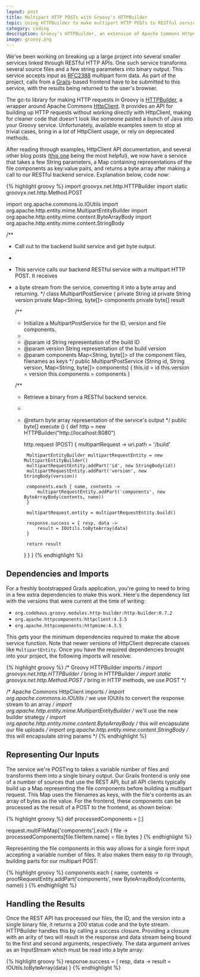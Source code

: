 ```yaml
---
layout: post
title: Multipart HTTP POSTs with Groovy's HTTPBuilder
topic: Using HTTPBuilder to make multipart HTTP POSTs to RESTful services
category: coding
description: Groovy's HTTPBuilder, an extension of Apache Commons HttpClient, allows multipart HTML POSTs, but documentation and useful/recent examples are lacking. Here's an example using non-deprecated methods to send multiple files and a few string params to a RESTful service and handle a returned binary.
image: groovy.png
---
```


We've been working on breaking up a large project into several smaller services linked through RESTful HTTP APIs. One such service transforms several source files and a few string parameters into binary output. This service accepts input as [RFC2388](https://www.ietf.org/rfc/rfc2388.txt) multipart form data. As part of the project, calls from a [Grails](http://www.grails.org)-based frontend have to be submitted to this service, with the results being returned to the user's browser.

The go-to library for making HTTP requests in Groovy is [HTTPBuilder](http://groovy.codehaus.org/HTTP+Builder), a wrapper around Apache Commons [HttpClient](https://hc.apache.org/httpcomponents-client-ga/). It provides an API for building up HTTP requests without working directly with HttpClient, making for cleaner code that doesn't look like someone pasted a bunch of Java into your Groovy service. Unfortunately, available examples seem to stop at trivial cases, bring in a *lot* of HttpClient usage, or rely on deprecated methods.

After reading through examples, HttpClient API documentation, and several other blog posts ([this one](http://dmitrijs.artjomenko.com/2013/06/multipart-file-upload-in-groovy.html) being the most helpful), we now have a service that takes a few String parameters, a Map containing representations of the file components as key:value pairs, and returns a byte array after making a call to our RESTful backend service. Explanation below, code now:

{% highlight groovy %}
import groovyx.net.http.HTTPBuilder
import static groovyx.net.http.Method.POST

import org.apache.commons.io.IOUtils
import org.apache.http.entity.mime.MultipartEntityBuilder
import org.apache.http.entity.mime.content.ByteArrayBody
import org.apache.http.entity.mime.content.StringBody

/**
 * Call out to the backend build service and get byte output.
 * 
 * This service calls our backend RESTful service with a multipart HTTP POST. It receives
 * a byte stream from the service, converting it into a byte array and returning. 
 */
class MultipartPostService {
    private String id
    private String version
    private Map<String, byte[]> components
    private byte[] result

    /**
     * Initialize a MultipartPostService for the ID, version and file components.
     *
     * @param id String representation of the build ID
     * @param version String representation of the build version
     * @param components Map<String, byte[]> of the component files, filenames as keys
     */
    public MultipartPostService (String id, String version, Map<String, byte[]> components) {
        this.id = id
        this.version = version
        this.components = components
    }

    /**
     * Retrieve a binary from a RESTful backend service.
     *
     * @return byte array representation of the service's output
     */
    public byte[] execute () {
        def http = new HTTPBuilder("http://localhost:8080")
      
        http.request (POST) { multipartRequest ->
            uri.path = '/build'

            MultipartEntityBuilder multipartRequestEntity = new MultipartEntityBuilder()
            multipartRequestEntity.addPart('id', new StringBody(id))
            multipartRequestEntity.addPart('version', new StringBody(version))

            components.each { name, contents ->
                multipartRequestEntity.addPart('components', new ByteArrayBody(contents, name))
            }

            multipartRequest.entity = multipartRequestEntity.build()

            response.success = { resp, data ->
                result = IOUtils.toByteArray(data)
            } 

            return result
        }
    }
}
{% endhighlight %}

Dependencies and Imports
------------------------

For a freshly bootstrapped Grails application, you're going to need to bring in a few extra dependencies to make this work. Here's the dependency list with the versions that were current at the time of writing:

* `org.codehaus.groovy.modules.http-builder:http-builder:0.7.2`
* `org.apache.httpcomponents:httpclient:4.3.5`
* `org.apache.httpcomponents:httpmime:4.3.5`

This gets your the minimum dependencies required to make the above service function. Note that newer versions of HttpClient deprecate classes like `MultipartEntity`. Once you have the required dependencies brought into your project, the following imports will resolve:

{% highlight groovy %}
/* Groovy HTTPBuilder imports */
import groovyx.net.http.HTTPBuilder /* bring in HTTPBuilder */
import static groovyx.net.http.Method.POST /* bring in HTTP methods, we use POST */

/* Apache Commons HttpClient imports */
import org.apache.commons.io.IOUtils /* we use IOUtils to convert the response stream to an array */
import org.apache.http.entity.mime.MultipartEntityBuilder /* we'll use the new builder strategy */
import org.apache.http.entity.mime.content.ByteArrayBody /* this will encapsulate our file uploads */
import org.apache.http.entity.mime.content.StringBody /* this will encapsulate string params */
{% endhighlight %}

Representing Our Inputs
-----------------------

The service we're POSTing to takes a variable number of files and transforms them into a single binary output. Our Grails frontend is only one of a number of sources that use the REST API, but all API clients typically build up a Map representing the file components before building a multipart request. This Map uses the filenames as keys, with the file's contents as an array of bytes as the value. For the frontend, these components can be processed as the result of a POST to the frontend, as shown below:

{% highlight groovy %}
def processedComponents = [:]

request.multiFileMap['components'].each { file ->
    processedComponents[file.fileItem.name] = file.bytes
}
{% endhighlight %}

Representing the file components in this way allows for a single form input accepting a variable number of files. It also makes them easy to rip through, building parts for our multipart POST:

{% highlight groovy %}
components.each { name, contents ->
    proofRequestEntity.addPart('components', new ByteArrayBody(contents, name))
}
{% endhighlight %}

Handling the Results
--------------------

Once the REST API has processed our files, the ID, and the version into a single binary file, it returns a 200 status code and the byte stream. HTTPBuilder handles this by calling a success closure. Providing a closure with an arity of two will result in the response and data stream being bound to the first and second arguments, respectively. The data argument arrives as an InputStream which must be read into a byte array:

{% highlight groovy %}
response.success = { resp, data ->
    result = IOUtils.toByteArray(data)
}
{% endhighlight %}

